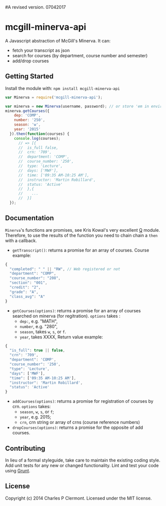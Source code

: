 #A revised version. 07042017

# mcgill-minerva-api

A Javascript abstraction of McGill's Minerva. It can:
 * fetch your transcript as json
 * search for courses (by department, course number and semester)
 * add/drop courses

## Getting Started
Install the module with: `npm install mcgill-minerva-api`

```javascript
var Minerva = require('mcgill-minerva-api');

var minerva = new Minerva(username, password); // or store 'em in environment MG_USER & MG_PASS
minerva.getCourses({
    dep: 'COMP',
    number: '250',
    season: 'w',
    year: '2015'
  }).then(function(courses) {
    console.log(courses);
      // => [{
      //  is_full false,
      //  crn: '709',
      //  department: 'COMP',
      //  course_number: '250',
      //  type: 'Lecture',
      //  days: ['MWF'],
      //  time: ['09:35 AM-10:25 AM'],
      //  instructor: 'Martin Robillard',
      //  status: 'Active'
      //  },{
      //    ...
      //  }]
  });
```

## Documentation
`Minerva`'s functions are promises, see Kris Kowal's very excellent
[Q](https://github.com/kriskowal/q) module.  Therefore, to use the
results of the function you need to chain chain a `then` with a
callback.
  * `getTranscript()`: returns a promise for an array of courses. Course example:
```javascript
{
  "completed": " " || "RW", // Web registered or not
  "department": "COMP",
  "course_number": "208",
  "section": "001",
  "credit": "2",
  "grade": "A",
  "class_avg": "A"
}
```
  * `getCourses(options)`: returns a promise for an array of courses
      searched on minerva (for regitration). `options` takes :
      + `dep:`, e.g. "MATH",
      + `number`, e.g. "280",
      + `season`, takes `w`, `s`, or `f`.
      + `year`, takes XXXX,
    Return value example:
```javascript
{
  "is_full": true || false,
  "crn": '709',
  "department": 'COMP',
  "course_number": '250',
  "type": 'Lecture',
  "days": ['MWF'],
  "time": ['09:35 AM-10:25 AM'],
  "instructor": 'Martin Robillard',
  "status": 'Active'
}
```
  * `addCourses(options)`: returns a promise for registration of courses by crn.
      `options` takes:
      + `season`, `w`, `s`, or `f`;
      + `year`, e.g. 2015;
      + `crn`, crn string or array of crns (course reference numbers)
  * `dropCourses(options)`: returns a promise for the opposite of add courses.

## Contributing
In lieu of a formal styleguide, take care to maintain the existing coding style. Add unit tests for any new or changed functionality. Lint and test your code using [Grunt](http://gruntjs.com/).

## License
Copyright (c) 2014 Charles P Clermont. Licensed under the MIT license.
